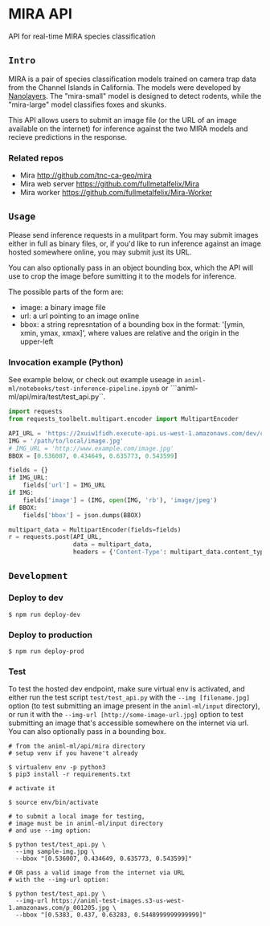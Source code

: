 # MIRA API
API for real-time MIRA species classification

## `Intro`
MIRA is a pair of species classification models trained on camera trap data from 
the Channel Islands in California. The models were developed by 
[Nanolayers](http://www.nanolayers.com/). The "mira-small" model is designed to 
detect rodents, while the "mira-large" model classifies foxes and skunks.  

This API allows users to submit an image file (or the URL of an image available 
on the internet) for inference against the two MIRA models and recieve 
predictions in the response. 

### Related repos
- Mira                http://github.com/tnc-ca-geo/mira
- Mira web server     https://github.com/fullmetalfelix/Mira
- Mira worker         https://github.com/fullmetalfelix/Mira-Worker


## `Usage`
Please send inference requests in a mulitpart form. You may submit images 
either in full as binary files, or, if you'd like to run inference against an 
image hosted somewhere online, you may submit just its URL.

You can also optionally pass in an object bounding box, which the API will use 
to crop the image before sumitting it to the models for inference.

The possible parts of the form are:
- image: a binary image file
- url: a url pointing to an image online
- bbox: a string represntation of a bounding box in the format: 
  '[ymin, xmin, ymax, xmax]', where values are relative and the 
  origin in the upper-left

### Invocation example (Python)
See example below, or check out example useage in 
```animl-ml/notebooks/test-inference-pipeline.ipynb``` or 
```animl-ml/api/mira/test/test_api.py``. 

```python
import requests
from requests_toolbelt.multipart.encoder import MultipartEncoder

API_URL = 'https://2xuiw1fidh.execute-api.us-west-1.amazonaws.com/dev/classify'
IMG = '/path/to/local/image.jpg'
# IMG_URL = 'http://www.example.com/image.jpg'
BBOX = [0.536007, 0.434649, 0.635773, 0.543599]

fields = {}
if IMG_URL:
    fields['url'] = IMG_URL
if IMG:
    fields['image'] = (IMG, open(IMG, 'rb'), 'image/jpeg')
if BBOX:
    fields['bbox'] = json.dumps(BBOX)

multipart_data = MultipartEncoder(fields=fields)
r = requests.post(API_URL,
                  data = multipart_data,
                  headers = {'Content-Type': multipart_data.content_type})
```

## `Development`

### Deploy to dev
```
$ npm run deploy-dev
```

### Deploy to production
```
$ npm run deploy-prod
```

### Test
To test the hosted dev endpoint, make sure virtual env is activated, and either 
run the test script ```test/test_api.py``` with the ```--img [filename.jpg]``` 
option (to test submitting an image present in the ```animl-ml/input``` 
directory), or run it with the ```--img-url [http://some-image-url.jpg]``` 
option to test submitting an image that's accessible somewhere on the internet 
via url. You can also optionally pass in a bounding box.

```
# from the animl-ml/api/mira directory
# setup venv if you havene't already

$ virtualenv env -p python3
$ pip3 install -r requirements.txt

# activate it

$ source env/bin/activate

# to submit a local image for testing,
# image must be in animl-ml/input directory
# and use --img option:

$ python test/test_api.py \
  --img sample-img.jpg \
  --bbox "[0.536007, 0.434649, 0.635773, 0.543599]"

# OR pass a valid image from the internet via URL
# with the --img-url option:

$ python test/test_api.py \
  --img-url https://animl-test-images.s3-us-west-1.amazonaws.com/p_001205.jpg \
  --bbox "[0.5383, 0.437, 0.63283, 0.5448999999999999]"

```



